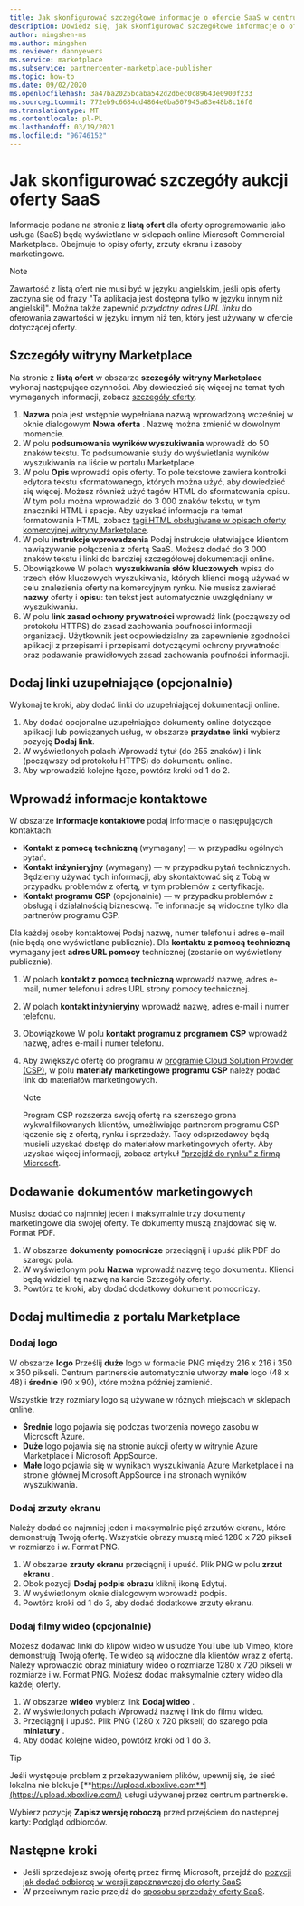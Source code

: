 ```yaml
---
title: Jak skonfigurować szczegółowe informacje o ofercie SaaS w centrum partnerskim firmy Microsoft
description: Dowiedz się, jak skonfigurować szczegółowe informacje o ofercie dotyczące oprogramowania jako usługi (SaaS) w witrynie Microsoft Commercial Marketplace.
author: mingshen-ms
ms.author: mingshen
ms.reviewer: dannyevers
ms.service: marketplace
ms.subservice: partnercenter-marketplace-publisher
ms.topic: how-to
ms.date: 09/02/2020
ms.openlocfilehash: 3a47ba2025bcaba542d2dbec0c89643e0900f233
ms.sourcegitcommit: 772eb9c6684dd4864e0ba507945a83e48b8c16f0
ms.translationtype: MT
ms.contentlocale: pl-PL
ms.lasthandoff: 03/19/2021
ms.locfileid: "96746152"
---
```

# <a name="how-to-configure-your-saas-offer-listing-details"></a>Jak skonfigurować szczegóły aukcji oferty SaaS

Informacje podane na stronie z **listą ofert** dla oferty oprogramowanie jako usługa (SaaS) będą wyświetlane w sklepach online Microsoft Commercial Marketplace. Obejmuje to opisy oferty, zrzuty ekranu i zasoby marketingowe.

> [!NOTE]
> Zawartość z listą ofert nie musi być w języku angielskim, jeśli opis oferty zaczyna się od frazy "Ta aplikacja jest dostępna tylko w języku innym niż angielski]". Można także zapewnić *przydatny adres URL linku* do oferowania zawartości w języku innym niż ten, który jest używany w ofercie dotyczącej oferty.

## <a name="marketplace-details"></a>Szczegóły witryny Marketplace

Na stronie z **listą ofert** w obszarze **szczegóły witryny Marketplace** wykonaj następujące czynności. Aby dowiedzieć się więcej na temat tych wymaganych informacji, zobacz [szczegóły oferty](plan-azure-application-offer.md#offer-listing-details).

1. **Nazwa** pola jest wstępnie wypełniana nazwą wprowadzoną wcześniej w oknie dialogowym **Nowa oferta** . Nazwę można zmienić w dowolnym momencie.
1. W polu **podsumowania wyników wyszukiwania** wprowadź do 50 znaków tekstu. To podsumowanie służy do wyświetlania wyników wyszukiwania na liście w portalu Marketplace.
1. W polu **Opis** wprowadź opis oferty. To pole tekstowe zawiera kontrolki edytora tekstu sformatowanego, których można użyć, aby dowiedzieć się więcej. Możesz również użyć tagów HTML do sformatowania opisu. W tym polu można wprowadzić do 3 000 znaków tekstu, w tym znaczniki HTML i spacje. Aby uzyskać informacje na temat formatowania HTML, zobacz [tagi HTML obsługiwane w opisach oferty komercyjnej witryny Marketplace](supported-html-tags.md).
1. W polu **instrukcje wprowadzenia** Podaj instrukcje ułatwiające klientom nawiązywanie połączenia z ofertą SaaS. Możesz dodać do 3 000 znaków tekstu i linki do bardziej szczegółowej dokumentacji online.
1. Obowiązkowe W polach **wyszukiwania słów kluczowych** wpisz do trzech słów kluczowych wyszukiwania, których klienci mogą używać w celu znalezienia oferty na komercyjnym rynku. Nie musisz zawierać **nazwy** oferty i **opisu**: ten tekst jest automatycznie uwzględniany w wyszukiwaniu.
1. W polu **link zasad ochrony prywatności** wprowadź link (począwszy od protokołu HTTPS) do zasad zachowania poufności informacji organizacji. Użytkownik jest odpowiedzialny za zapewnienie zgodności aplikacji z przepisami i przepisami dotyczącymi ochrony prywatności oraz podawanie prawidłowych zasad zachowania poufności informacji.

## <a name="add-supplemental-links-optional"></a>Dodaj linki uzupełniające (opcjonalnie)

Wykonaj te kroki, aby dodać linki do uzupełniającej dokumentacji online.

1. Aby dodać opcjonalne uzupełniające dokumenty online dotyczące aplikacji lub powiązanych usług, w obszarze **przydatne linki** wybierz pozycję **Dodaj link**.
1. W wyświetlonych polach Wprowadź tytuł (do 255 znaków) i link (począwszy od protokołu HTTPS) do dokumentu online.
1. Aby wprowadzić kolejne łącze, powtórz kroki od 1 do 2.

## <a name="enter-your-contact-information"></a>Wprowadź informacje kontaktowe

W obszarze **informacje kontaktowe** podaj informacje o następujących kontaktach:

- **Kontakt z pomocą techniczną**  (wymagany) — w przypadku ogólnych pytań.
- **Kontakt inżynieryjny**  (wymagany) — w przypadku pytań technicznych. Będziemy używać tych informacji, aby skontaktować się z Tobą w przypadku problemów z ofertą, w tym problemów z certyfikacją.
- **Kontakt programu CSP** (opcjonalnie) — w przypadku problemów z obsługą i działalnością biznesową. Te informacje są widoczne tylko dla partnerów programu CSP.

Dla każdej osoby kontaktowej Podaj nazwę, numer telefonu i adres e-mail (nie będą one wyświetlane publicznie). Dla **kontaktu z pomocą techniczną** wymagany jest **adres URL pomocy** technicznej (zostanie on wyświetlony publicznie).

1. W polach **kontakt z pomocą techniczną** wprowadź nazwę, adres e-mail, numer telefonu i adres URL strony pomocy technicznej.
1. W polach **kontakt inżynieryjny** wprowadź nazwę, adres e-mail i numer telefonu.
1. Obowiązkowe W polu **kontakt programu z programem CSP** wprowadź nazwę, adres e-mail i numer telefonu.
1. Aby zwiększyć ofertę do programu w [programie Cloud Solution Provider (CSP)](cloud-solution-providers.md), w polu **materiały marketingowe programu CSP** należy podać link do materiałów marketingowych.

   > [!NOTE]
   > Program CSP rozszerza swoją ofertę na szerszego grona wykwalifikowanych klientów, umożliwiając partnerom programu CSP łączenie się z ofertą, rynku i sprzedaży. Tacy odsprzedawcy będą musieli uzyskać dostęp do materiałów marketingowych oferty. Aby uzyskać więcej informacji, zobacz artykuł ["przejdź do rynku" z firmą Microsoft](https://partner.microsoft.com/reach-customers/gtm).

## <a name="add-marketing-documents"></a>Dodawanie dokumentów marketingowych

Musisz dodać co najmniej jeden i maksymalnie trzy dokumenty marketingowe dla swojej oferty. Te dokumenty muszą znajdować się w. Format PDF.

1. W obszarze **dokumenty pomocnicze** przeciągnij i upuść plik PDF do szarego pola.
1. W wyświetlonym polu **Nazwa** wprowadź nazwę tego dokumentu. Klienci będą widzieli tę nazwę na karcie Szczegóły oferty.
1. Powtórz te kroki, aby dodać dodatkowy dokument pomocniczy.

## <a name="add-your-marketplace-media"></a>Dodaj multimedia z portalu Marketplace

### <a name="add-logos"></a>Dodaj logo

W obszarze **logo** Prześlij **duże** logo w formacie PNG między 216 x 216 i 350 x 350 pikseli. Centrum partnerskie automatycznie utworzy **małe** logo (48 x 48) i **średnie** (90 x 90), które można później zamienić.

Wszystkie trzy rozmiary logo są używane w różnych miejscach w sklepach online.

- **Średnie** logo pojawia się podczas tworzenia nowego zasobu w Microsoft Azure.
- **Duże** logo pojawia się na stronie aukcji oferty w witrynie Azure Marketplace i Microsoft AppSource.
- **Małe** logo pojawia się w wynikach wyszukiwania Azure Marketplace i na stronie głównej Microsoft AppSource i na stronach wyników wyszukiwania.

### <a name="add-screenshots"></a>Dodaj zrzuty ekranu

Należy dodać co najmniej jeden i maksymalnie pięć zrzutów ekranu, które demonstrują Twoją ofertę. Wszystkie obrazy muszą mieć 1280 x 720 pikseli w rozmiarze i w. Format PNG.

1. W obszarze **zrzuty ekranu** przeciągnij i upuść. Plik PNG w polu **zrzut ekranu** .
2. Obok pozycji **Dodaj podpis obrazu** kliknij ikonę Edytuj.
3. W wyświetlonym oknie dialogowym wprowadź podpis.
4. Powtórz kroki od 1 do 3, aby dodać dodatkowe zrzuty ekranu.

### <a name="add-videos-optional"></a>Dodaj filmy wideo (opcjonalnie)

Możesz dodawać linki do klipów wideo w usłudze YouTube lub Vimeo, które demonstrują Twoją ofertę. Te wideo są widoczne dla klientów wraz z ofertą. Należy wprowadzić obraz miniatury wideo o rozmiarze 1280 x 720 pikseli w rozmiarze i w. Format PNG. Możesz dodać maksymalnie cztery wideo dla każdej oferty.

1. W obszarze **wideo** wybierz link **Dodaj wideo** .
2. W wyświetlonych polach Wprowadź nazwę i link do filmu wideo.
3. Przeciągnij i upuść. Plik PNG (1280 x 720 pikseli) do szarego pola **miniatury** .
4. Aby dodać kolejne wideo, powtórz kroki od 1 do 3.

> [!TIP]
> Jeśli występuje problem z przekazywaniem plików, upewnij się, że sieć lokalna nie blokuje [**https://upload.xboxlive.com**](https://upload.xboxlive.com/) usługi używanej przez centrum partnerskie.

Wybierz pozycję **Zapisz wersję roboczą** przed przejściem do następnej karty: Podgląd odbiorców.

## <a name="next-steps"></a>Następne kroki

- Jeśli sprzedajesz swoją ofertę przez firmę Microsoft, przejdź do [pozycji jak dodać odbiorcę w wersji zapoznawczej do oferty SaaS](create-new-saas-offer-preview.md). 
- W przeciwnym razie przejdź do [sposobu sprzedaży oferty SaaS](create-new-saas-offer-marketing.md).
